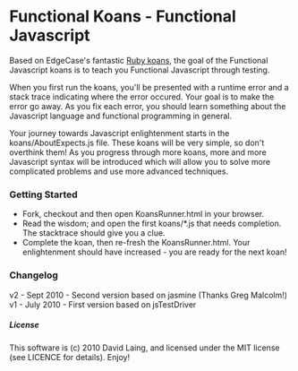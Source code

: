 # Functional Koans - Functional Javascript #

Based on EdgeCase's fantastic [Ruby koans](http://github.com/edgecase/ruby_koans),
the goal of the Functional Javascript koans is to teach you Functional Javascript through testing.

When you first run the koans, you'll be presented with a runtime error and a
stack trace indicating where the error occured. Your goal is to make the
error go away. As you fix each error, you should learn something about
the Javascript language and functional programming in general.

Your journey towards Javascript enlightenment starts in the koans/AboutExpects.js file. These
koans will be very simple, so don't overthink them! As you progress through
more koans, more and more Javascript syntax will be introduced which will allow
you to solve more complicated problems and use more advanced techniques.

### Getting Started

* Fork, checkout and then open KoansRunner.html in your browser.
* Read the wisdom; and open the first koans/*.js that needs completion.  The stacktrace should give you a clue.
* Complete the koan, then re-fresh the KoansRunner.html.  Your enlightenment should have increased - you are ready for the next koan!

### Changelog

v2 - Sept 2010 - Second version based on jasmine (Thanks Greg Malcolm!)
v1 - July 2010 - First version based on jsTestDriver

##### License
This software is (c) 2010 David Laing, and licensed under the MIT license (see LICENCE for details).  Enjoy!
